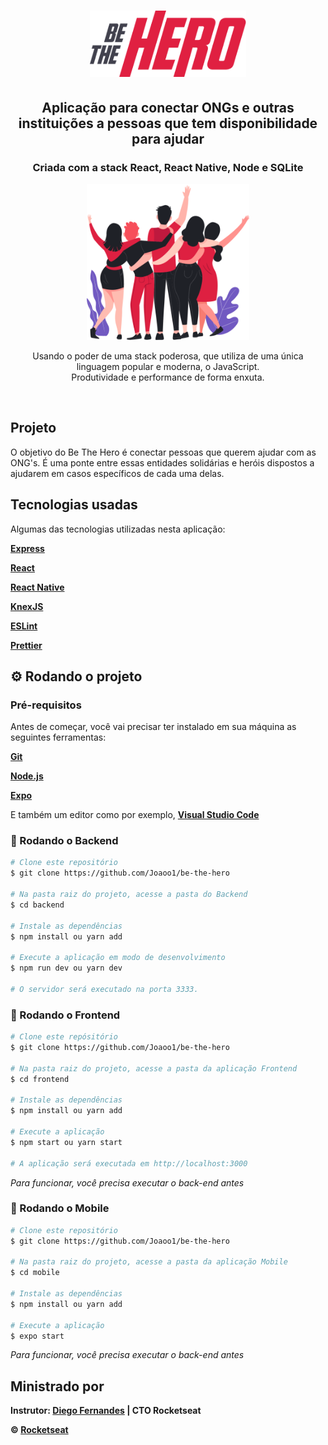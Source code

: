 <h1 align="center">
    <img src="./mobile/src/assets/logo@3x.png" width="250px" />
</h1>

<h2 align="center"> Aplicação para conectar ONGs e outras instituições a pessoas que tem disponibilidade para ajudar </h2>

<h3 align="center"> Criada com a stack React, React Native, Node e SQLite </h3>

<p align="center"> <img src="/frontend/src/assets/heroes.png" alt="heroes" height="250"> </p>

<p align="center"> Usando o poder de uma stack poderosa, que utiliza de uma única linguagem popular e moderna, o JavaScript. <br> Produtividade e performance de forma enxuta. </p>

<br>

## Projeto

O objetivo do Be The Hero é conectar pessoas que querem ajudar com as ONG's. É uma ponte entre essas entidades solidárias e heróis dispostos a ajudarem em casos específicos de cada uma delas.

## Tecnologias usadas
Algumas das tecnologias utilizadas nesta aplicação:

**[Express](https://expressjs.com/pt-br)**

**[React](https://pt-br.reactjs.org)**

**[React Native](https://reactnative.dev)**

**[KnexJS](http://knexjs.org)**

**[ESLint](https://eslint.org)**

**[Prettier](https://prettier.io)**

## ⚙ Rodando o projeto

### Pré-requisitos

Antes de começar, você vai precisar ter instalado em sua máquina as seguintes ferramentas:

**[Git](https://git-scm.com)**

**[Node.js](https://nodejs.org)**

**[Expo](https://expo.io)**

E também um editor como por exemplo, **[Visual Studio Code](https://code.visualstudio.com)**

### 🧭 Rodando o Backend

```bash
# Clone este repositório
$ git clone https://github.com/Joaoo1/be-the-hero

# Na pasta raiz do projeto, acesse a pasta do Backend
$ cd backend

# Instale as dependências
$ npm install ou yarn add

# Execute a aplicação em modo de desenvolvimento
$ npm run dev ou yarn dev

# O servidor será executado na porta 3333.
```

### 🧭 Rodando o Frontend

```bash
# Clone este repósitório
$ git clone https://github.com/Joaoo1/be-the-hero

# Na pasta raiz do projeto, acesse a pasta da aplicação Frontend
$ cd frontend

# Instale as dependências
$ npm install ou yarn add

# Execute a aplicação
$ npm start ou yarn start

# A aplicação será executada em http://localhost:3000
```

*Para funcionar, você precisa executar o back-end antes*
### 🧭 Rodando o Mobile

```bash
# Clone este repositório
$ git clone https://github.com/Joaoo1/be-the-hero

# Na pasta raiz do projeto, acesse a pasta da aplicação Mobile
$ cd mobile

# Instale as dependências
$ npm install ou yarn add

# Execute a aplicação
$ expo start

```
*Para funcionar, você precisa executar o back-end antes*

## Ministrado por

**Instrutor: [Diego Fernandes](https://github.com/diego3g) | CTO Rocketseat**

**&copy; [Rocketseat](https://rocketseat.com.br/)**
